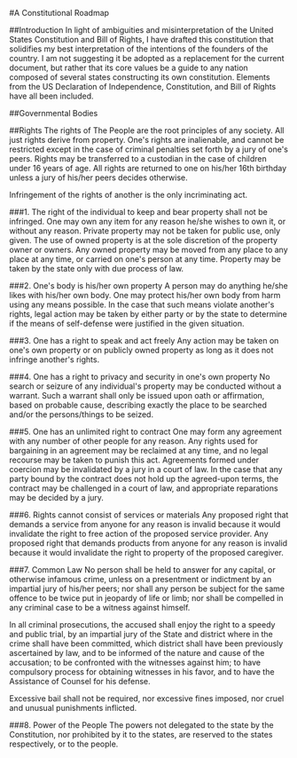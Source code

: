 #A Constitutional Roadmap

##Introduction
In light of ambiguities and misinterpretation of the United States Constitution
and Bill of Rights, I have drafted this constitution that solidifies my best
interpretation of the intentions of the founders of the country.  I am not
suggesting it be adopted as a replacement for the current document, but rather
that its core values be a guide to any nation composed of several states
constructing its own constitution.  Elements from the US Declaration of
Independence, Constitution, and Bill of Rights have all been included.

##Governmental Bodies

##Rights
The rights of The People are the root principles of any society.  All just
rights derive from property.  One's rights are inalienable, and cannot be
restricted except in the case of criminal penalties set forth by a jury of 
one's peers.  Rights may be transferred to a custodian in the case of children
under 16 years of age.  All rights are returned to one on his/her 16th
birthday unless a jury of his/her peers decides otherwise.  

Infringement of the rights of another is the only incriminating act.

###1. The right of the individual to keep and bear property shall not be infringed.
One may own any item for any reason he/she wishes to own it, or without any
reason.  Private property may not be taken for public use, only given.  The use
of owned property is at the sole discretion of the property owner or owners.
Any owned property may be moved from any place to any place at any time, or
carried on one's person at any time.  Property may be taken by the state only
with due process of law.

###2. One's body is his/her own property
A person may do anything he/she likes with his/her own body.  One may protect
his/her own body from harm using any means possible.  In the case that such
means violate another's rights, legal action may be taken by either party or
by the state to determine if the means of self-defense were justified in the
given situation.

###3. One has a right to speak and act freely
Any action may be taken on one's own property or on publicly owned property as
long as it does not infringe another's rights.

###4. One has a right to privacy and security in one's own property
No search or seizure of any individual's property may be conducted without a
warrant.  Such a warrant shall only be issued upon oath or affirmation, based
on probable cause, describing exactly the place to be searched and/or the
persons/things to be seized.

###5. One has an unlimited right to contract
One may form any agreement with any number of other people for any reason.  Any
rights used for bargaining in an agreement may be reclaimed at any time, and no
legal recourse may be taken to punish this act.  Agreements formed under
coercion may be invalidated by a jury in a court of law.  In the case that any
party bound by the contract does not hold up the agreed-upon terms, the
contract may be challenged in a court of law, and appropriate reparations may
be decided by a jury.

###6. Rights cannot consist of services or materials
Any proposed right that demands a service from anyone for any reason is invalid
because it would invalidate the right to free action of the proposed service 
provider.  Any proposed right that demands products from anyone for any reason
is invalid because it would invalidate the right to property of the proposed
caregiver.

###7. Common Law
  No person shall be held to answer for any capital, or otherwise infamous
crime, unless on a presentment or indictment by an impartial jury of his/her
peers; nor shall any person be subject for the same offence to be twice put in
jeopardy of life or limb; nor shall be compelled in any criminal case to be a
witness against himself.  

  In all criminal prosecutions, the accused shall enjoy the right to a speedy
and public trial, by an impartial jury of the State and district where in the
crime shall have been committed, which district shall have been previously
ascertained by law, and to be informed of the nature and cause of the
accusation; to be confronted with the witnesses against him; to have compulsory
process for obtaining witnesses in his favor, and to have the Assistance of
Counsel for his defense.

  Excessive bail shall not be required, nor excessive fines imposed, nor
cruel and unusual punishments inflicted. 

###8. Power of the People
    The powers not delegated to the state by the Constitution, nor
prohibited by it to the states, are reserved to the states respectively, or to
the people. 
